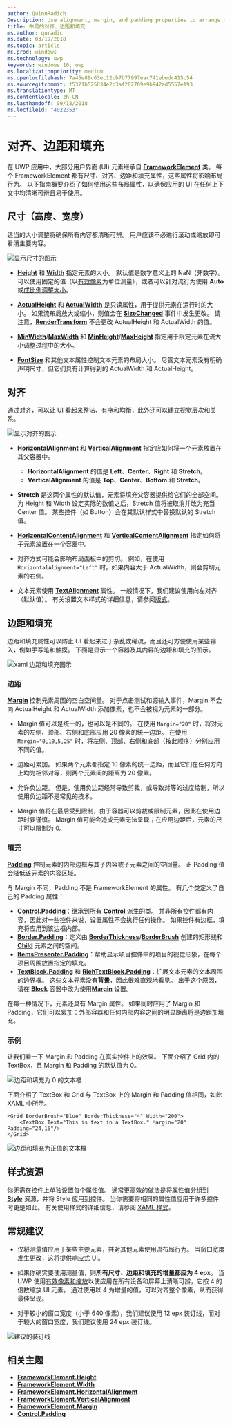 ```yaml
---
author: QuinnRadich
Description: Use alignment, margin, and padding properties to arrange the layout of elements on a page.
title: 布局的对齐、边距和填充
ms.author: quradic
ms.date: 03/19/2018
ms.topic: article
ms.prod: windows
ms.technology: uwp
keywords: windows 10, uwp
ms.localizationpriority: medium
ms.openlocfilehash: 7a45e89c63ec12cb7b77997eac741ebedc415c54
ms.sourcegitcommit: f5321b525034e2b3af202709e9b942ad5557e193
ms.translationtype: MT
ms.contentlocale: zh-CN
ms.lasthandoff: 09/18/2018
ms.locfileid: "4022353"
---
```

# <a name="alignment-margin-padding"></a>对齐、边距和填充

在 UWP 应用中，大部分用户界面 (UI) 元素继承自 [**FrameworkElement**](https://docs.microsoft.com/uwp/api/Windows.UI.Xaml.FrameworkElement) 类。 每个 FrameworkElement 都有尺寸、对齐、边距和填充属性，这些属性将影响布局行为。 以下指南概要介绍了如何使用这些布局属性，以确保应用的 UI 在任何上下文中均清晰可辨且易于使用。

## <a name="dimensions-height-width"></a>尺寸（高度、宽度）
适当的大小调整将确保所有内容都清晰可辨。 用户应该不必进行滚动或缩放即可看清主要内容。

![显示尺寸的图示](images/dimensions.svg)

- [**Height**](https://docs.microsoft.com/uwp/api/windows.ui.xaml.frameworkelement.height) 和 [**Width**](https://docs.microsoft.com/uwp/api/windows.ui.xaml.frameworkelement.width) 指定元素的大小。 默认值是数学意义上的 NaN（非数字）。 可以使用固定的值（以[有效像素](../basics/design-and-ui-intro.md#effective-pixels-and-scaling)为单位测量），或者可以针对流行为使用 **Auto** 或[成比例调整大小](layout-panels.md#grid)。

- [**ActualHeight**](https://docs.microsoft.com/uwp/api/windows.ui.xaml.frameworkelement.actualheight) 和 [**ActualWidth**](https://docs.microsoft.com/uwp/api/windows.ui.xaml.frameworkelement.actualwidth) 是只读属性，用于提供元素在运行时的大小。 如果流布局放大或缩小，则值会在 [**SizeChanged**](https://docs.microsoft.com/uwp/api/windows.ui.xaml.frameworkelement.sizechanged) 事件中发生更改。 请注意，[**RenderTransform**](https://docs.microsoft.com/uwp/api/windows.ui.xaml.uielement.rendertransform) 不会更改 ActualHeight 和 ActualWidth 的值。

- [**MinWidth**](https://docs.microsoft.com/uwp/api/windows.ui.xaml.frameworkelement.minwidth)/[**MaxWidth**](https://docs.microsoft.com/uwp/api/windows.ui.xaml.frameworkelement.maxwidth) 和 [**MinHeight**](https://docs.microsoft.com/uwp/api/windows.ui.xaml.frameworkelement.minheight)/[**MaxHeight**](https://docs.microsoft.com/uwp/api/windows.ui.xaml.frameworkelement.maxheight) 指定用于限定元素在流大小调整过程中的大小。

- [**FontSize**](https://docs.microsoft.com/uwp/api/windows.ui.xaml.controls.textblock.fontsize) 和其他文本属性控制文本元素的布局大小。 尽管文本元素没有明确声明尺寸，但它们具有计算得到的 ActualWidth 和 ActualHeight。 

## <a name="alignment"></a>对齐
通过对齐，可以让 UI 看起来整洁、有序和均衡，此外还可以建立视觉层次和关系。

![显示对齐的图示](images/alignment.svg)

- [**HorizontalAlignment**](https://docs.microsoft.com/uwp/api/windows.ui.xaml.frameworkelement.horizontalalignment) 和 [**VerticalAlignment**](https://docs.microsoft.com/uwp/api/windows.ui.xaml.frameworkelement.verticalalignment) 指定应如何将一个元素放置在其父容器中。
    - **HorizontalAlignment** 的值是 **Left**、**Center**、**Right** 和 **Stretch**。
    - **VerticalAlignment** 的值是 **Top**、**Center**、**Bottom** 和 **Stretch**。

- **Stretch** 是这两个属性的默认值，元素将填充父容器提供给它们的全部空间。 为 Height 和 Width 设定实际的数值之后，Stretch 值将被取消并改为充当 Center 值。 某些控件（如 Button）会在其默认样式中替换默认的 Stretch 值。

- [**HorizontalContentAlignment**](https://docs.microsoft.com/uwp/api/windows.ui.xaml.controls.control.horizontalcontentalignment) 和 [**VerticalContentAlignment**](https://docs.microsoft.com/uwp/api/windows.ui.xaml.controls.control.verticalcontentalignment) 指定如何将子元素放置在一个容器中。

- 对齐方式可能会影响布局面板中的剪切。 例如，在使用 `HorizontalAlignment="Left"` 时，如果内容大于 ActualWidth，则会剪切元素的右侧。

- 文本元素使用 [**TextAlignment**](https://docs.microsoft.com/en-us/uwp/api/windows.ui.xaml.textalignment) 属性。 一般情况下，我们建议使用向左对齐（默认值）。 有关设置文本样式的详细信息，请参阅[版式](../style/typography.md)。

## <a name="margin-and-padding"></a>边距和填充
边距和填充属性可以防止 UI 看起来过于杂乱或稀疏，而且还可方便使用某些输入，例如手写笔和触摸。 下面是显示一个容器及其内容的边距和填充的图示。

![xaml 边距和填充图示](images/xaml-layout-margins-padding.svg)

### <a name="margin"></a>边距
[**Margin**](https://docs.microsoft.com/uwp/api/windows.ui.xaml.frameworkelement.margin) 控制元素周围的空白空间量。 对于点击测试和源输入事件，Margin 不会向 ActualHeight 和 ActualWidth 添加像素，也不会被视为元素的一部分。

- Margin 值可以是统一的，也可以是不同的。 在使用 `Margin="20"` 时，将对元素的左侧、顶部、右侧和底部应用 20 像素的统一边距。 在使用 `Margin="0,10,5,25"` 时，将左侧、顶部、右侧和底部（按此顺序）分别应用不同的值。 

- 边距可累加。 如果两个元素都指定 10 像素的统一边距，而且它们在任何方向上均为相邻对等，则两个元素间的距离为 20 像素。

- 允许负边距。 但是，使用负边距经常导致剪裁，或导致对等的过度绘制，所以使用负边距不是常见的技术。

- Margin 值将在最后受到限制，由于容器可以剪裁或限制元素，因此在使用边距时要谨慎。 Margin 值可能会造成元素无法呈现；在应用边距后，元素的尺寸可以限制为 0。

### <a name="padding"></a>填充
[**Padding**](https://docs.microsoft.com/uwp/api/windows.ui.xaml.frameworkelement.padding) 控制元素的内部边框与其子内容或子元素之间的空间量。 正 Padding 值会降低该元素的内容区域。 

与 Margin 不同，Padding 不是 FrameworkElement 的属性。 有几个类定义了自己的 Padding 属性：

-   [**Control.Padding**](https://docs.microsoft.com/uwp/api/windows.ui.xaml.controls.control.padding)：继承到所有 [**Control**](https://docs.microsoft.com/uwp/api/windows.ui.xaml.controls) 派生的类。 并非所有控件都有内容，因此对一些控件来说，设置属性不会执行任何操作。 如果控件有边框，填充将应用到该边框内部。
-   [**Border.Padding**](https://docs.microsoft.com/uwp/api/windows.ui.xaml.controls.border.padding)：定义由 [**BorderThickness**](https://docs.microsoft.com/uwp/api/windows.ui.xaml.controls.border.borderthickness)/[**BorderBrush**](https://docs.microsoft.com/uwp/api/windows.ui.xaml.controls.border.borderbrush) 创建的矩形线和 [**Child**](https://docs.microsoft.com/uwp/api/windows.ui.xaml.controls.border.child) 元素之间的空间。
-   [**ItemsPresenter.Padding**](https://docs.microsoft.com/uwp/api/windows.ui.xaml.controls.itemspresenter.padding)：帮助显示项目控件中的项目的视觉形象，在每个项目周围放置指定的填充。
-   [**TextBlock.Padding**](https://docs.microsoft.com/uwp/api/windows.ui.xaml.controls.textblock.padding) 和 [**RichTextBlock.Padding**](https://docs.microsoft.com/uwp/api/windows.ui.xaml.controls.richtextblock.padding)：扩展文本元素的文本周围的边界框。 这些文本元素没有**背景**，因此很难直观地看见。 出于这个原因，请在 [**Block**](https://docs.microsoft.com/uwp/api/windows.ui.xaml.documents.block) 容器中改为使用[**Margin**](https://docs.microsoft.com/uwp/api/windows.ui.xaml.documents.block.margin) 设置。

在每一种情况下，元素还具有 Margin 属性。 如果同时应用了 Margin 和 Padding，它们可以累加：外部容器和任何内部内容之间的明显距离将是边距加填充。

### <a name="example"></a>示例
让我们看一下 Margin 和 Padding 在真实控件上的效果。 下面介绍了 Grid 内的 TextBox，且 Margin 和 Padding 的默认值为 0。

![边距和填充为 0 的文本框](images/xaml-layout-textbox-no-margins-padding.svg)

下面介绍了 TextBox 和 Grid 与 TextBox 上的 Margin 和 Padding 值相同，如此 XAML 中所示。

```xaml
<Grid BorderBrush="Blue" BorderThickness="4" Width="200">
    <TextBox Text="This is text in a TextBox." Margin="20" Padding="24,16"/>
</Grid>
```

![边距和填充为正值的文本框](images/xaml-layout-textbox-with-margins-padding.svg)


## <a name="style-resources"></a>样式资源
你无需在控件上单独设置每个属性值。 通常更高效的做法是将属性值分组到 [**Style**](https://docs.microsoft.com/uwp/api/Windows.UI.Xaml.Style) 资源，并将 Style 应用到控件。 当你需要将相同的属性值应用于许多控件时更是如此。 有关使用样式的详细信息，请参阅 [XAML 样式](../controls-and-patterns/xaml-styles.md)。

## <a name="general-recommendations"></a>常规建议
- 仅将测量值应用于某些主要元素，并对其他元素使用流布局行为。 当窗口宽度发生更改，这将提供[响应式 UI](responsive-design.md)。

- 如果你确实要使用测量值，则**所有尺寸、边距和填充的增量都应为 4 epx**。 当 UWP 使用[有效像素和缩放](../basics/design-and-ui-intro.md#effective-pixels-and-scaling)以使应用在所有设备和屏幕上清晰可辨，它按 4 的倍数缩放 UI 元素。 通过使用以 4 为增量的值，可以对齐整个像素，从而获得最佳呈现。

- 对于较小的窗口宽度（小于 640 像素），我们建议使用 12 epx 装订线，而对于较大的窗口宽度，我们建议使用 24 epx 装订线。

![建议的装订线](images/12-gutter.svg)

## <a name="related-topics"></a>相关主题
* [**FrameworkElement.Height**](https://docs.microsoft.com/uwp/api/windows.ui.xaml.frameworkelement.height)
* [**FrameworkElement.Width**](https://docs.microsoft.com/uwp/api/windows.ui.xaml.frameworkelement.width)
* [**FrameworkElement.HorizontalAlignment**](https://docs.microsoft.com/uwp/api/windows.ui.xaml.frameworkelement.horizontalalignment)
* [**FrameworkElement.VerticalAlignment**](https://docs.microsoft.com/uwp/api/windows.ui.xaml.frameworkelement.verticalalignment)
* [**FrameworkElement.Margin**](https://docs.microsoft.com/uwp/api/windows.ui.xaml.frameworkelement.margin)
* [**Control.Padding**](https://docs.microsoft.com/uwp/api/windows.ui.xaml.controls.control.padding)
